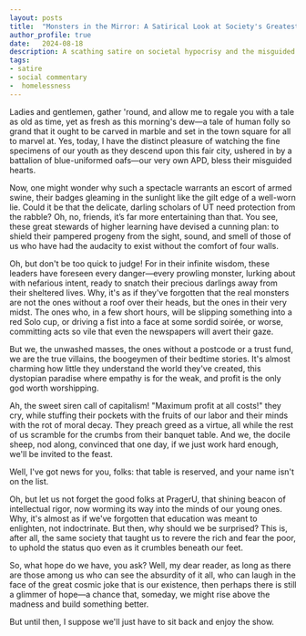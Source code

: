 ```yaml
---
layout: posts
title:  "Monsters in the Mirror: A Satirical Look at Society's Greatest Delusion"
author_profile: true
date:   2024-08-18
description: A scathing satire on societal hypocrisy and the misguided perceptions of the unhoused, inspired by the style of Mark Twain.
tags: 
- satire
- social commentary
-  homelessness  
---
```

<!-- Google tag (gtag.js) -->
<script async src="https://www.googletagmanager.com/gtag/js?id=G-7WZFJ98W4K"></script>
<script>
  window.dataLayer = window.dataLayer || [];
  function gtag(){dataLayer.push(arguments);}
  gtag('js', new Date());

  gtag('config', 'G-7WZFJ98W4K');
</script>

Ladies and gentlemen, gather 'round, and allow me to regale you with a tale as old as time, yet as fresh as this morning's dew—a tale of human folly so grand that it ought to be carved in marble and set in the town square for all to marvel at. Yes, today, I have the distinct pleasure of watching the fine specimens of our youth as they descend upon this fair city, ushered in by a battalion of blue-uniformed oafs—our very own APD, bless their misguided hearts.

Now, one might wonder why such a spectacle warrants an escort of armed swine, their badges gleaming in the sunlight like the gilt edge of a well-worn lie. Could it be that the delicate, darling scholars of UT need protection from the rabble? Oh, no, friends, it’s far more entertaining than that. You see, these great stewards of higher learning have devised a cunning plan: to shield their pampered progeny from the sight, sound, and smell of those of us who have had the audacity to exist without the comfort of four walls.

Oh, but don't be too quick to judge! For in their infinite wisdom, these leaders have foreseen every danger—every prowling monster, lurking about with nefarious intent, ready to snatch their precious darlings away from their sheltered lives. Why, it's as if they've forgotten that the real monsters are not the ones without a roof over their heads, but the ones in their very midst. The ones who, in a few short hours, will be slipping something into a red Solo cup, or driving a fist into a face at some sordid soirée, or worse, committing acts so vile that even the newspapers will avert their gaze.

But we, the unwashed masses, the ones without a postcode or a trust fund, we are the true villains, the boogeymen of their bedtime stories. It's almost charming how little they understand the world they've created, this dystopian paradise where empathy is for the weak, and profit is the only god worth worshipping.

Ah, the sweet siren call of capitalism! "Maximum profit at all costs!" they cry, while stuffing their pockets with the fruits of our labor and their minds with the rot of moral decay. They preach greed as a virtue, all while the rest of us scramble for the crumbs from their banquet table. And we, the docile sheep, nod along, convinced that one day, if we just work hard enough, we'll be invited to the feast.

Well, I've got news for you, folks: that table is reserved, and your name isn't on the list.

Oh, but let us not forget the good folks at PragerU, that shining beacon of intellectual rigor, now worming its way into the minds of our young ones. Why, it's almost as if we've forgotten that education was meant to enlighten, not indoctrinate. But then, why should we be surprised? This is, after all, the same society that taught us to revere the rich and fear the poor, to uphold the status quo even as it crumbles beneath our feet.

So, what hope do we have, you ask? Well, my dear reader, as long as there are those among us who can see the absurdity of it all, who can laugh in the face of the great cosmic joke that is our existence, then perhaps there is still a glimmer of hope—a chance that, someday, we might rise above the madness and build something better.

But until then, I suppose we'll just have to sit back and enjoy the show.

